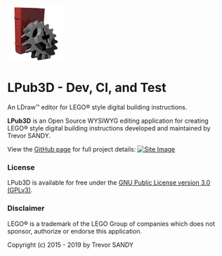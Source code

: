 [![LPub3D-Icon][lpub3d-icon]][site-url]
# LPub3D - Dev, CI, and Test
An LDraw™ editor for LEGO® style digital building instructions.

**LPub3D** is an Open Source WYSIWYG editing application for creating LEGO® style digital building instructions developed and maintained by Trevor SANDY. 

View the [GitHub page][site-url] for full project details:
[![Site Image][site-image]][site-url]

### License
LPub3D is available for free under the [GNU Public License version 3.0 (GPLv3)][copying].

### Disclaimer
LEGO® is a trademark of the LEGO Group of companies which does not sponsor, authorize or endorse this application.

[lpub3d-icon]:         https://raw.githubusercontent.com/trevorsandy/lpub3d-ci/master/mainApp/resources/lpub3d128.png
[copying]:             https://github.com/trevorsandy/lpub3d-ci/blob/master/mainApp/docs/COPYING.txt
[site-image]:          https://trevorsandy.github.io/lpub3d/assets/images/lpub3dsite.png
[site-url]:            https://trevorsandy.github.io/lpub3d/

Copyright (c) 2015 - 2019 by Trevor SANDY
